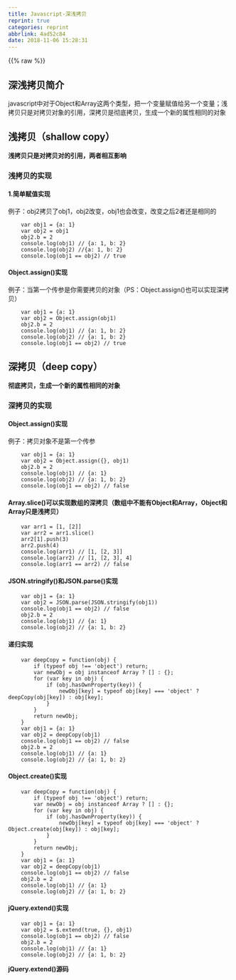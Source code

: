 ```yaml
---
title: Javascript-深浅拷贝
reprint: true
categories: reprint
abbrlink: 4ad52c84
date: 2018-11-06 15:28:31
---
```


{{% raw %}}
<h2 id="articleHeader0">&#x6DF1;&#x6D45;&#x62F7;&#x8D1D;&#x7B80;&#x4ECB;</h2><p>javascript&#x4E2D;&#x5BF9;&#x4E8E;Object&#x548C;Array&#x8FD9;&#x4E24;&#x4E2A;&#x7C7B;&#x578B;&#xFF0C;&#x628A;&#x4E00;&#x4E2A;&#x53D8;&#x91CF;&#x8D4B;&#x503C;&#x7ED9;&#x53E6;&#x4E00;&#x4E2A;&#x53D8;&#x91CF;&#xFF1B;&#x6D45;&#x62F7;&#x8D1D;&#x53EA;&#x662F;&#x5BF9;&#x62F7;&#x8D1D;&#x5BF9;&#x8C61;&#x7684;&#x5F15;&#x7528;&#xFF0C;&#x6DF1;&#x62F7;&#x8D1D;&#x662F;&#x5F7B;&#x5E95;&#x62F7;&#x8D1D;&#xFF0C;&#x751F;&#x6210;&#x4E00;&#x4E2A;&#x65B0;&#x7684;&#x5C5E;&#x6027;&#x76F8;&#x540C;&#x7684;&#x5BF9;&#x8C61;</p><h2 id="articleHeader1">&#x6D45;&#x62F7;&#x8D1D;&#xFF08;shallow copy&#xFF09;</h2><p><strong>&#x6D45;&#x62F7;&#x8D1D;&#x53EA;&#x662F;&#x5BF9;&#x62F7;&#x8D1D;&#x5BF9;&#x7684;&#x5F15;&#x7528;&#xFF0C;&#x4E24;&#x8005;&#x76F8;&#x4E92;&#x5F71;&#x54CD;</strong></p><h3 id="articleHeader2">&#x6D45;&#x62F7;&#x8D1D;&#x7684;&#x5B9E;&#x73B0;</h3><h4>1.&#x7B80;&#x5355;&#x8D4B;&#x503C;&#x5B9E;&#x73B0;</h4><p>&#x4F8B;&#x5B50;&#xFF1A;obj2&#x62F7;&#x8D1D;&#x4E86;obj1&#xFF0C;obj2&#x6539;&#x53D8;&#xFF0C;obj1&#x4E5F;&#x4F1A;&#x6539;&#x53D8;&#xFF0C;&#x6539;&#x53D8;&#x4E4B;&#x540E;2&#x8005;&#x8FD8;&#x662F;&#x76F8;&#x540C;&#x7684;</p><div class="widget-codetool" style="display:none"><div class="widget-codetool--inner"><span class="selectCode code-tool" data-toggle="tooltip" data-placement="top" title="" data-original-title="&#x5168;&#x9009;"></span> <span type="button" class="copyCode code-tool" data-toggle="tooltip" data-placement="top" data-clipboard-text="    var obj1 = {a: 1}
    var obj2 = obj1
    obj2.b = 2
    console.log(obj1) // {a: 1, b: 2}
    console.log(obj2) //{a: 1, b: 2}
    console.log(obj1 == obj2) // true" title="" data-original-title="&#x590D;&#x5236;"></span> <span type="button" class="saveToNote code-tool" data-toggle="tooltip" data-placement="top" title="" data-original-title="&#x653E;&#x8FDB;&#x7B14;&#x8BB0;"></span></div></div><pre class="javascript hljs"><code class="javascript">    <span class="hljs-keyword">var</span> obj1 = {<span class="hljs-attr">a</span>: <span class="hljs-number">1</span>}
    <span class="hljs-keyword">var</span> obj2 = obj1
    obj2.b = <span class="hljs-number">2</span>
    <span class="hljs-built_in">console</span>.log(obj1) <span class="hljs-comment">// {a: 1, b: 2}</span>
    <span class="hljs-built_in">console</span>.log(obj2) <span class="hljs-comment">//{a: 1, b: 2}</span>
    <span class="hljs-built_in">console</span>.log(obj1 == obj2) <span class="hljs-comment">// true</span></code></pre><h4>Object.assign()&#x5B9E;&#x73B0;</h4><p>&#x4F8B;&#x5B50;&#xFF1A;&#x5F53;&#x7B2C;&#x4E00;&#x4E2A;&#x4F20;&#x53C2;&#x662F;&#x4F60;&#x9700;&#x8981;&#x62F7;&#x8D1D;&#x7684;&#x5BF9;&#x8C61;&#xFF08;PS&#xFF1A;Object.assign()&#x4E5F;&#x53EF;&#x4EE5;&#x5B9E;&#x73B0;&#x6DF1;&#x62F7;&#x8D1D;&#xFF09;</p><div class="widget-codetool" style="display:none"><div class="widget-codetool--inner"><span class="selectCode code-tool" data-toggle="tooltip" data-placement="top" title="" data-original-title="&#x5168;&#x9009;"></span> <span type="button" class="copyCode code-tool" data-toggle="tooltip" data-placement="top" data-clipboard-text="    var obj1 = {a: 1}
    var obj2 = Object.assign(obj1)
    obj2.b = 2
    console.log(obj1) // {a: 1, b: 2}
    console.log(obj2) // {a: 1, b: 2}
    console.log(obj1 == obj2) // true" title="" data-original-title="&#x590D;&#x5236;"></span> <span type="button" class="saveToNote code-tool" data-toggle="tooltip" data-placement="top" title="" data-original-title="&#x653E;&#x8FDB;&#x7B14;&#x8BB0;"></span></div></div><pre class="javascript hljs"><code class="javascript">    <span class="hljs-keyword">var</span> obj1 = {<span class="hljs-attr">a</span>: <span class="hljs-number">1</span>}
    <span class="hljs-keyword">var</span> obj2 = <span class="hljs-built_in">Object</span>.assign(obj1)
    obj2.b = <span class="hljs-number">2</span>
    <span class="hljs-built_in">console</span>.log(obj1) <span class="hljs-comment">// {a: 1, b: 2}</span>
    <span class="hljs-built_in">console</span>.log(obj2) <span class="hljs-comment">// {a: 1, b: 2}</span>
    <span class="hljs-built_in">console</span>.log(obj1 == obj2) <span class="hljs-comment">// true</span></code></pre><h2 id="articleHeader3">&#x6DF1;&#x62F7;&#x8D1D;&#xFF08;deep copy&#xFF09;</h2><p><strong>&#x5F7B;&#x5E95;&#x62F7;&#x8D1D;&#xFF0C;&#x751F;&#x6210;&#x4E00;&#x4E2A;&#x65B0;&#x7684;&#x5C5E;&#x6027;&#x76F8;&#x540C;&#x7684;&#x5BF9;&#x8C61;</strong></p><h3 id="articleHeader4">&#x6DF1;&#x62F7;&#x8D1D;&#x7684;&#x5B9E;&#x73B0;</h3><h4>Object.assign()&#x5B9E;&#x73B0;</h4><p>&#x4F8B;&#x5B50;&#xFF1A;&#x62F7;&#x8D1D;&#x5BF9;&#x8C61;&#x4E0D;&#x662F;&#x7B2C;&#x4E00;&#x4E2A;&#x4F20;&#x53C2;</p><div class="widget-codetool" style="display:none"><div class="widget-codetool--inner"><span class="selectCode code-tool" data-toggle="tooltip" data-placement="top" title="" data-original-title="&#x5168;&#x9009;"></span> <span type="button" class="copyCode code-tool" data-toggle="tooltip" data-placement="top" data-clipboard-text="    var obj1 = {a: 1}
    var obj2 = Object.assign({}, obj1)
    obj2.b = 2
    console.log(obj1) // {a: 1}
    console.log(obj2) // {a: 1, b: 2}
    console.log(obj1 == obj2) // false" title="" data-original-title="&#x590D;&#x5236;"></span> <span type="button" class="saveToNote code-tool" data-toggle="tooltip" data-placement="top" title="" data-original-title="&#x653E;&#x8FDB;&#x7B14;&#x8BB0;"></span></div></div><pre class="javascript hljs"><code class="javascript">    <span class="hljs-keyword">var</span> obj1 = {<span class="hljs-attr">a</span>: <span class="hljs-number">1</span>}
    <span class="hljs-keyword">var</span> obj2 = <span class="hljs-built_in">Object</span>.assign({}, obj1)
    obj2.b = <span class="hljs-number">2</span>
    <span class="hljs-built_in">console</span>.log(obj1) <span class="hljs-comment">// {a: 1}</span>
    <span class="hljs-built_in">console</span>.log(obj2) <span class="hljs-comment">// {a: 1, b: 2}</span>
    <span class="hljs-built_in">console</span>.log(obj1 == obj2) <span class="hljs-comment">// false</span></code></pre><h4>Array.slice()&#x53EF;&#x4EE5;&#x5B9E;&#x73B0;&#x6570;&#x7EC4;&#x7684;&#x6DF1;&#x62F7;&#x8D1D;&#xFF08;&#x6570;&#x7EC4;&#x4E2D;&#x4E0D;&#x80FD;&#x6709;Object&#x548C;Array&#xFF0C;Object&#x548C;Array&#x53EA;&#x662F;&#x6D45;&#x62F7;&#x8D1D;&#xFF09;</h4><div class="widget-codetool" style="display:none"><div class="widget-codetool--inner"><span class="selectCode code-tool" data-toggle="tooltip" data-placement="top" title="" data-original-title="&#x5168;&#x9009;"></span> <span type="button" class="copyCode code-tool" data-toggle="tooltip" data-placement="top" data-clipboard-text="    var arr1 = [1, [2]]
    var arr2 = arr1.slice()
    arr2[1].push(3)
    arr2.push(4)
    console.log(arr1) // [1, [2, 3]]
    console.log(arr2) // [1, [2, 3], 4]
    console.log(arr1 == arr2) // false" title="" data-original-title="&#x590D;&#x5236;"></span> <span type="button" class="saveToNote code-tool" data-toggle="tooltip" data-placement="top" title="" data-original-title="&#x653E;&#x8FDB;&#x7B14;&#x8BB0;"></span></div></div><pre class="javascript hljs"><code class="javascript">    <span class="hljs-keyword">var</span> arr1 = [<span class="hljs-number">1</span>, [<span class="hljs-number">2</span>]]
    <span class="hljs-keyword">var</span> arr2 = arr1.slice()
    arr2[<span class="hljs-number">1</span>].push(<span class="hljs-number">3</span>)
    arr2.push(<span class="hljs-number">4</span>)
    <span class="hljs-built_in">console</span>.log(arr1) <span class="hljs-comment">// [1, [2, 3]]</span>
    <span class="hljs-built_in">console</span>.log(arr2) <span class="hljs-comment">// [1, [2, 3], 4]</span>
    <span class="hljs-built_in">console</span>.log(arr1 == arr2) <span class="hljs-comment">// false</span></code></pre><h4>JSON.stringify()&#x548C;JSON.parse()&#x5B9E;&#x73B0;</h4><div class="widget-codetool" style="display:none"><div class="widget-codetool--inner"><span class="selectCode code-tool" data-toggle="tooltip" data-placement="top" title="" data-original-title="&#x5168;&#x9009;"></span> <span type="button" class="copyCode code-tool" data-toggle="tooltip" data-placement="top" data-clipboard-text="    var obj1 = {a: 1}
    var obj2 = JSON.parse(JSON.stringify(obj1))
    console.log(obj1 == obj2) // false
    obj2.b = 2
    console.log(obj1) // {a: 1}
    console.log(obj2) // {a: 1, b: 2}" title="" data-original-title="&#x590D;&#x5236;"></span> <span type="button" class="saveToNote code-tool" data-toggle="tooltip" data-placement="top" title="" data-original-title="&#x653E;&#x8FDB;&#x7B14;&#x8BB0;"></span></div></div><pre class="javascript hljs"><code class="javascript">    <span class="hljs-keyword">var</span> obj1 = {<span class="hljs-attr">a</span>: <span class="hljs-number">1</span>}
    <span class="hljs-keyword">var</span> obj2 = <span class="hljs-built_in">JSON</span>.parse(<span class="hljs-built_in">JSON</span>.stringify(obj1))
    <span class="hljs-built_in">console</span>.log(obj1 == obj2) <span class="hljs-comment">// false</span>
    obj2.b = <span class="hljs-number">2</span>
    <span class="hljs-built_in">console</span>.log(obj1) <span class="hljs-comment">// {a: 1}</span>
    <span class="hljs-built_in">console</span>.log(obj2) <span class="hljs-comment">// {a: 1, b: 2}</span></code></pre><h4>&#x9012;&#x5F52;&#x5B9E;&#x73B0;</h4><div class="widget-codetool" style="display:none"><div class="widget-codetool--inner"><span class="selectCode code-tool" data-toggle="tooltip" data-placement="top" title="" data-original-title="&#x5168;&#x9009;"></span> <span type="button" class="copyCode code-tool" data-toggle="tooltip" data-placement="top" data-clipboard-text="    var deepCopy = function(obj) {
        if (typeof obj !== &apos;object&apos;) return;
        var newObj = obj instanceof Array ? [] : {};
        for (var key in obj) {
            if (obj.hasOwnProperty(key)) {
                newObj[key] = typeof obj[key] === &apos;object&apos; ? deepCopy(obj[key]) : obj[key];
            }
        }
        return newObj;
    }
    var obj1 = {a: 1}
    var obj2 = deepCopy(obj1)
    console.log(obj1 == obj2) // false
    obj2.b = 2
    console.log(obj1) // {a: 1}
    console.log(obj2) // {a: 1, b: 2}" title="" data-original-title="&#x590D;&#x5236;"></span> <span type="button" class="saveToNote code-tool" data-toggle="tooltip" data-placement="top" title="" data-original-title="&#x653E;&#x8FDB;&#x7B14;&#x8BB0;"></span></div></div><pre class="javascript hljs"><code class="javascript">    <span class="hljs-keyword">var</span> deepCopy = <span class="hljs-function"><span class="hljs-keyword">function</span>(<span class="hljs-params">obj</span>) </span>{
        <span class="hljs-keyword">if</span> (<span class="hljs-keyword">typeof</span> obj !== <span class="hljs-string">&apos;object&apos;</span>) <span class="hljs-keyword">return</span>;
        <span class="hljs-keyword">var</span> newObj = obj <span class="hljs-keyword">instanceof</span> <span class="hljs-built_in">Array</span> ? [] : {};
        <span class="hljs-keyword">for</span> (<span class="hljs-keyword">var</span> key <span class="hljs-keyword">in</span> obj) {
            <span class="hljs-keyword">if</span> (obj.hasOwnProperty(key)) {
                newObj[key] = <span class="hljs-keyword">typeof</span> obj[key] === <span class="hljs-string">&apos;object&apos;</span> ? deepCopy(obj[key]) : obj[key];
            }
        }
        <span class="hljs-keyword">return</span> newObj;
    }
    <span class="hljs-keyword">var</span> obj1 = {<span class="hljs-attr">a</span>: <span class="hljs-number">1</span>}
    <span class="hljs-keyword">var</span> obj2 = deepCopy(obj1)
    <span class="hljs-built_in">console</span>.log(obj1 == obj2) <span class="hljs-comment">// false</span>
    obj2.b = <span class="hljs-number">2</span>
    <span class="hljs-built_in">console</span>.log(obj1) <span class="hljs-comment">// {a: 1}</span>
    <span class="hljs-built_in">console</span>.log(obj2) <span class="hljs-comment">// {a: 1, b: 2}</span></code></pre><h4>Object.create()&#x5B9E;&#x73B0;</h4><div class="widget-codetool" style="display:none"><div class="widget-codetool--inner"><span class="selectCode code-tool" data-toggle="tooltip" data-placement="top" title="" data-original-title="&#x5168;&#x9009;"></span> <span type="button" class="copyCode code-tool" data-toggle="tooltip" data-placement="top" data-clipboard-text="    var deepCopy = function(obj) {
        if (typeof obj !== &apos;object&apos;) return;
        var newObj = obj instanceof Array ? [] : {};
        for (var key in obj) {
            if (obj.hasOwnProperty(key)) {
                newObj[key] = typeof obj[key] === &apos;object&apos; ? Object.create(obj[key]) : obj[key];
            }
        }
        return newObj;
    }
    var obj1 = {a: 1}
    var obj2 = deepCopy(obj1)
    console.log(obj1 == obj2) // false
    obj2.b = 2
    console.log(obj1) // {a: 1}
    console.log(obj2) // {a: 1, b: 2}" title="" data-original-title="&#x590D;&#x5236;"></span> <span type="button" class="saveToNote code-tool" data-toggle="tooltip" data-placement="top" title="" data-original-title="&#x653E;&#x8FDB;&#x7B14;&#x8BB0;"></span></div></div><pre class="javascript hljs"><code class="javascript">    <span class="hljs-keyword">var</span> deepCopy = <span class="hljs-function"><span class="hljs-keyword">function</span>(<span class="hljs-params">obj</span>) </span>{
        <span class="hljs-keyword">if</span> (<span class="hljs-keyword">typeof</span> obj !== <span class="hljs-string">&apos;object&apos;</span>) <span class="hljs-keyword">return</span>;
        <span class="hljs-keyword">var</span> newObj = obj <span class="hljs-keyword">instanceof</span> <span class="hljs-built_in">Array</span> ? [] : {};
        <span class="hljs-keyword">for</span> (<span class="hljs-keyword">var</span> key <span class="hljs-keyword">in</span> obj) {
            <span class="hljs-keyword">if</span> (obj.hasOwnProperty(key)) {
                newObj[key] = <span class="hljs-keyword">typeof</span> obj[key] === <span class="hljs-string">&apos;object&apos;</span> ? <span class="hljs-built_in">Object</span>.create(obj[key]) : obj[key];
            }
        }
        <span class="hljs-keyword">return</span> newObj;
    }
    <span class="hljs-keyword">var</span> obj1 = {<span class="hljs-attr">a</span>: <span class="hljs-number">1</span>}
    <span class="hljs-keyword">var</span> obj2 = deepCopy(obj1)
    <span class="hljs-built_in">console</span>.log(obj1 == obj2) <span class="hljs-comment">// false</span>
    obj2.b = <span class="hljs-number">2</span>
    <span class="hljs-built_in">console</span>.log(obj1) <span class="hljs-comment">// {a: 1}</span>
    <span class="hljs-built_in">console</span>.log(obj2) <span class="hljs-comment">// {a: 1, b: 2}</span></code></pre><h4>jQuery.extend()&#x5B9E;&#x73B0;</h4><div class="widget-codetool" style="display:none"><div class="widget-codetool--inner"><span class="selectCode code-tool" data-toggle="tooltip" data-placement="top" title="" data-original-title="&#x5168;&#x9009;"></span> <span type="button" class="copyCode code-tool" data-toggle="tooltip" data-placement="top" data-clipboard-text="    var obj1 = {a: 1}
    var obj2 = $.extend(true, {}, obj1)
    console.log(obj1 == obj2) // false
    obj2.b = 2
    console.log(obj1) // {a: 1}
    console.log(obj2) // {a: 1, b: 2}" title="" data-original-title="&#x590D;&#x5236;"></span> <span type="button" class="saveToNote code-tool" data-toggle="tooltip" data-placement="top" title="" data-original-title="&#x653E;&#x8FDB;&#x7B14;&#x8BB0;"></span></div></div><pre class="javascript hljs"><code class="javascript">    <span class="hljs-keyword">var</span> obj1 = {<span class="hljs-attr">a</span>: <span class="hljs-number">1</span>}
    <span class="hljs-keyword">var</span> obj2 = $.extend(<span class="hljs-literal">true</span>, {}, obj1)
    <span class="hljs-built_in">console</span>.log(obj1 == obj2) <span class="hljs-comment">// false</span>
    obj2.b = <span class="hljs-number">2</span>
    <span class="hljs-built_in">console</span>.log(obj1) <span class="hljs-comment">// {a: 1}</span>
    <span class="hljs-built_in">console</span>.log(obj2) <span class="hljs-comment">// {a: 1, b: 2}</span></code></pre><p><strong>jQuery.extend()&#x6E90;&#x7801;</strong></p><div class="widget-codetool" style="display:none"><div class="widget-codetool--inner"><span class="selectCode code-tool" data-toggle="tooltip" data-placement="top" title="" data-original-title="&#x5168;&#x9009;"></span> <span type="button" class="copyCode code-tool" data-toggle="tooltip" data-placement="top" data-clipboard-text="    jQuery.extend = jQuery.fn.extend = function() {
        var src, copyIsArray, copy, name, options, clone,
            target = arguments[0] || {}, // &#x9ED8;&#x8BA4;&#x53D6;&#x7B2C;&#x4E00;&#x4E2A;&#x53C2;&#x6570;&#x8D4B;&#x503C;&#x7ED9;target
            i = 1,
            length = arguments.length, // &#x83B7;&#x53D6;&#x53C2;&#x6570;&#x7684;&#x4E2A;&#x6570;
            deep = false; // &#x9ED8;&#x8BA4;&#x6D45;&#x62F7;&#x8D1D;

        // Handle a deep copy situation
        if ( typeof target === &quot;boolean&quot; ) { // &#x5982;&#x679C;&#x7B2C;&#x4E00;&#x4E2A;&#x53C2;&#x6570;&#x7C7B;&#x578B;&#x4E3A;boolean&#xFF0C;&#x90A3;&#x4E48;&#x628A;&#x8BE5;&#x53C2;&#x6570;&#x8D4B;&#x503C;&#x7ED9;&#x5C40;&#x90E8;&#x53D8;&#x91CF;deep
            deep = target;  
            target = arguments[1] || {}; // &#x628A;&#x7B2C;&#x4E8C;&#x4E2A;&#x53C2;&#x6570;&#x8D4B;&#x503C;&#x7ED9;target
            // skip the boolean and the target
            i = 2;
        }

        // Handle case when target is a string or something (possible in deep copy)
        if ( typeof target !== &quot;object&quot; &amp;&amp; !jQuery.isFunction(target) ) { // target&#x4E0D;&#x662F;object&#x7C7B;&#x578B;&#x6216;&#x8005;&#x4E0D;&#x662F;function&#xFF0C;&#x5C31;&#x8D4B;&#x503C;{}
            target = {};
        }

        // extend jQuery itself if only one argument is passed
        if ( length === i ) { // &#x5982;&#x679C;&#x53EA;&#x6709;&#x4E00;&#x4E2A;&#x53C2;&#x6570;&#xFF0C;&#x8FD9;&#x65F6;&#x5019;i&#x5C31;&#x662F;1&#xFF0C;length&#x4E5F;&#x5C31;&#x662F;1&#xFF0C;&#x90A3;&#x4E48;&#x628A;target&#x8BBE;&#x7F6E;&#x4E3A;&#x8C03;&#x7528;&#x8005;&#xFF0C;&#x4E5F;&#x5C31;&#x662F;jQuery&#x5BF9;&#x8C61;&#x672C;&#x8EAB;!&#x540C;&#x65F6;&#x628A;i&#x9012;&#x51CF;&#x4E3A;0
            target = this; // this&#x5C31;&#x662F;jQuery
            --i;
        }

        for ( ; i &lt; length; i++ ) { // &#x5FAA;&#x73AF;&#x53C2;&#x6570;
            // Only deal with non-null/undefined values
            if ( (options = arguments[ i ]) != null ) {
                // Extend the base object
                for ( name in options ) {
                    src = target[ name ]; 
                    copy = options[ name ];

                    // Prevent never-ending loop
                    if ( target === copy ) { // &#x9632;&#x6B62;&#x65E0;&#x4F11;&#x6B62;&#x5FAA;&#x73AF;
                        continue;
                    }

                    // Recurse if we&apos;re merging plain objects or arrays
                    // deep&#x662F;&#x5426;&#x6DF1;&#x62F7;&#x8D1D;&#xFF0C;copy&#x662F;&#x53C2;&#x6570;&#x5C5E;&#x6027;&#x503C;
                    if ( deep &amp;&amp; copy &amp;&amp; ( jQuery.isPlainObject(copy) || (copyIsArray = jQuery.isArray(copy)) ) ) {
                        if ( copyIsArray ) { // &#x88AB;&#x62F7;&#x8D1D;&#x7684;&#x5C5E;&#x6027;&#x503C;&#x662F;&#x6570;&#x7EC4;
                            copyIsArray = false;
                            clone = src &amp;&amp; jQuery.isArray(src) ? src : [];
                        } else { // &#x4E0D;&#x662F;&#x6570;&#x7EC4;
                            clone = src &amp;&amp; jQuery.isPlainObject(src) ? src : {};
                        }

                        // Never move original objects, clone them
                        target[ name ] = jQuery.extend( deep, clone, copy );  // &#x9012;&#x5F52;~

                    // Don&apos;t bring in undefined values
                    } else if ( copy !== undefined ) {  // &#x6D45;&#x62F7;&#x8D1D;&#xFF0C;&#x4E14;&#x5C5E;&#x6027;&#x503C;&#x4E0D;&#x4E3A;undefined
                        target[ name ] = copy;
                    }
                }
            }
        }

        // Return the modified object
        return target;
    };" title="" data-original-title="&#x590D;&#x5236;"></span> <span type="button" class="saveToNote code-tool" data-toggle="tooltip" data-placement="top" title="" data-original-title="&#x653E;&#x8FDB;&#x7B14;&#x8BB0;"></span></div></div><pre class="javascript hljs"><code class="javascript">    jQuery.extend = jQuery.fn.extend = <span class="hljs-function"><span class="hljs-keyword">function</span>(<span class="hljs-params"></span>) </span>{
        <span class="hljs-keyword">var</span> src, copyIsArray, copy, name, options, clone,
            target = <span class="hljs-built_in">arguments</span>[<span class="hljs-number">0</span>] || {}, <span class="hljs-comment">// &#x9ED8;&#x8BA4;&#x53D6;&#x7B2C;&#x4E00;&#x4E2A;&#x53C2;&#x6570;&#x8D4B;&#x503C;&#x7ED9;target</span>
            i = <span class="hljs-number">1</span>,
            length = <span class="hljs-built_in">arguments</span>.length, <span class="hljs-comment">// &#x83B7;&#x53D6;&#x53C2;&#x6570;&#x7684;&#x4E2A;&#x6570;</span>
            deep = <span class="hljs-literal">false</span>; <span class="hljs-comment">// &#x9ED8;&#x8BA4;&#x6D45;&#x62F7;&#x8D1D;</span>

        <span class="hljs-comment">// Handle a deep copy situation</span>
        <span class="hljs-keyword">if</span> ( <span class="hljs-keyword">typeof</span> target === <span class="hljs-string">&quot;boolean&quot;</span> ) { <span class="hljs-comment">// &#x5982;&#x679C;&#x7B2C;&#x4E00;&#x4E2A;&#x53C2;&#x6570;&#x7C7B;&#x578B;&#x4E3A;boolean&#xFF0C;&#x90A3;&#x4E48;&#x628A;&#x8BE5;&#x53C2;&#x6570;&#x8D4B;&#x503C;&#x7ED9;&#x5C40;&#x90E8;&#x53D8;&#x91CF;deep</span>
            deep = target;  
            target = <span class="hljs-built_in">arguments</span>[<span class="hljs-number">1</span>] || {}; <span class="hljs-comment">// &#x628A;&#x7B2C;&#x4E8C;&#x4E2A;&#x53C2;&#x6570;&#x8D4B;&#x503C;&#x7ED9;target</span>
            <span class="hljs-comment">// skip the boolean and the target</span>
            i = <span class="hljs-number">2</span>;
        }

        <span class="hljs-comment">// Handle case when target is a string or something (possible in deep copy)</span>
        <span class="hljs-keyword">if</span> ( <span class="hljs-keyword">typeof</span> target !== <span class="hljs-string">&quot;object&quot;</span> &amp;&amp; !jQuery.isFunction(target) ) { <span class="hljs-comment">// target&#x4E0D;&#x662F;object&#x7C7B;&#x578B;&#x6216;&#x8005;&#x4E0D;&#x662F;function&#xFF0C;&#x5C31;&#x8D4B;&#x503C;{}</span>
            target = {};
        }

        <span class="hljs-comment">// extend jQuery itself if only one argument is passed</span>
        <span class="hljs-keyword">if</span> ( length === i ) { <span class="hljs-comment">// &#x5982;&#x679C;&#x53EA;&#x6709;&#x4E00;&#x4E2A;&#x53C2;&#x6570;&#xFF0C;&#x8FD9;&#x65F6;&#x5019;i&#x5C31;&#x662F;1&#xFF0C;length&#x4E5F;&#x5C31;&#x662F;1&#xFF0C;&#x90A3;&#x4E48;&#x628A;target&#x8BBE;&#x7F6E;&#x4E3A;&#x8C03;&#x7528;&#x8005;&#xFF0C;&#x4E5F;&#x5C31;&#x662F;jQuery&#x5BF9;&#x8C61;&#x672C;&#x8EAB;!&#x540C;&#x65F6;&#x628A;i&#x9012;&#x51CF;&#x4E3A;0</span>
            target = <span class="hljs-keyword">this</span>; <span class="hljs-comment">// this&#x5C31;&#x662F;jQuery</span>
            --i;
        }

        <span class="hljs-keyword">for</span> ( ; i &lt; length; i++ ) { <span class="hljs-comment">// &#x5FAA;&#x73AF;&#x53C2;&#x6570;</span>
            <span class="hljs-comment">// Only deal with non-null/undefined values</span>
            <span class="hljs-keyword">if</span> ( (options = <span class="hljs-built_in">arguments</span>[ i ]) != <span class="hljs-literal">null</span> ) {
                <span class="hljs-comment">// Extend the base object</span>
                <span class="hljs-keyword">for</span> ( name <span class="hljs-keyword">in</span> options ) {
                    src = target[ name ]; 
                    copy = options[ name ];

                    <span class="hljs-comment">// Prevent never-ending loop</span>
                    <span class="hljs-keyword">if</span> ( target === copy ) { <span class="hljs-comment">// &#x9632;&#x6B62;&#x65E0;&#x4F11;&#x6B62;&#x5FAA;&#x73AF;</span>
                        <span class="hljs-keyword">continue</span>;
                    }

                    <span class="hljs-comment">// Recurse if we&apos;re merging plain objects or arrays</span>
                    <span class="hljs-comment">// deep&#x662F;&#x5426;&#x6DF1;&#x62F7;&#x8D1D;&#xFF0C;copy&#x662F;&#x53C2;&#x6570;&#x5C5E;&#x6027;&#x503C;</span>
                    <span class="hljs-keyword">if</span> ( deep &amp;&amp; copy &amp;&amp; ( jQuery.isPlainObject(copy) || (copyIsArray = jQuery.isArray(copy)) ) ) {
                        <span class="hljs-keyword">if</span> ( copyIsArray ) { <span class="hljs-comment">// &#x88AB;&#x62F7;&#x8D1D;&#x7684;&#x5C5E;&#x6027;&#x503C;&#x662F;&#x6570;&#x7EC4;</span>
                            copyIsArray = <span class="hljs-literal">false</span>;
                            clone = src &amp;&amp; jQuery.isArray(src) ? src : [];
                        } <span class="hljs-keyword">else</span> { <span class="hljs-comment">// &#x4E0D;&#x662F;&#x6570;&#x7EC4;</span>
                            clone = src &amp;&amp; jQuery.isPlainObject(src) ? src : {};
                        }

                        <span class="hljs-comment">// Never move original objects, clone them</span>
                        target[ name ] = jQuery.extend( deep, clone, copy );  <span class="hljs-comment">// &#x9012;&#x5F52;~</span>

                    <span class="hljs-comment">// Don&apos;t bring in undefined values</span>
                    } <span class="hljs-keyword">else</span> <span class="hljs-keyword">if</span> ( copy !== <span class="hljs-literal">undefined</span> ) {  <span class="hljs-comment">// &#x6D45;&#x62F7;&#x8D1D;&#xFF0C;&#x4E14;&#x5C5E;&#x6027;&#x503C;&#x4E0D;&#x4E3A;undefined</span>
                        target[ name ] = copy;
                    }
                }
            }
        }

        <span class="hljs-comment">// Return the modified object</span>
        <span class="hljs-keyword">return</span> target;
    };</code></pre><h4>&#x66F4;&#x591A;&#x65B9;&#x6CD5;...&#x656C;&#x8BF7;&#x671F;&#x5F85;</h4>
{{% /raw %}}

# 版权声明
本文资源来源互联网，仅供学习研究使用，版权归该资源的合法拥有者所有，
本文仅用于学习、研究和交流目的。转载请注明出处、完整链接以及原作者。
原作者若认为本站侵犯了您的版权，请联系我们，我们会立即删除！

## 原文标题
Javascript-深浅拷贝

## 原文链接
[https://segmentfault.com/a/1190000016548776](https://segmentfault.com/a/1190000016548776)

